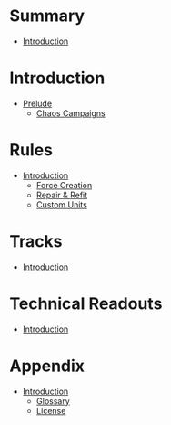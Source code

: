 # Summary

- [Introduction](./introduction.md)

# Introduction
- [Prelude]()
    - [Chaos Campaigns](./introduction/chaosCampaigns.md)

# Rules
- [Introduction]()
    - [Force Creation](./rules/forceCreation.md)
    - [Repair & Refit](./rules/repair.md)
    - [Custom Units](./rules/customUnits.md)

# Tracks 
- [Introduction]()

# Technical Readouts
- [Introduction]()

# Appendix 
- [Introduction]()
    - [Glossary](./appendix/glossary.md)
    - [License](./appendix/license.md)